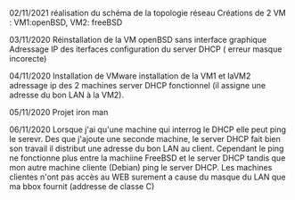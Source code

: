 02/11/2021
réalisation du schéma de la topologie réseau
Créations de 2 VM : VM1:openBSD, VM2: freeBSD

03/11/2020
Réinstallation de la VM openBSD sans interface graphique
Adressage IP des iterfaces
configuration du server DHCP ( erreur masque incorecte)

04/11/2020
Installation de VMware
installation de la VM1 et laVM2
adressage ip des 2 machines
server DHCP fonctionnel (il assigne une adresse du bon LAN à la VM2).

05/11/2020
Projet iron man

06/11/2020
Lorsque j'ai qu'une machine qui interrog le DHCP elle peut ping le serevr. Des que j'ajoute une seconde machine, le server DHCP fait bien son travail il distribut une adresse du bon LAN au client. Cependant le ping ne fonctionne plus entre la machiine FreeBSD et le server DHCP tandis que mon autre machine cliente (Debian) ping le server DHCP.
Les machines clientes n'ont pas accès au WEB surement a cause du masque du LAN que ma bbox fournit (addresse de classe C)



 



